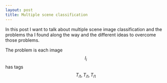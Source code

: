 ```yaml
---
layout: post
title: Multiple scene classification
---
```


In this post I want to talk about multiple scene image classification and the problems tha I found along the way and the different ideas to overcome those problems.

The problem is each image $$I_{i}$$ has tags $$T_{i1}, T_{i1}, T_{i1}$$